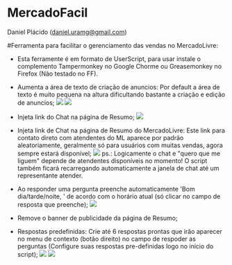 # MercadoFacil
 Daniel Plácido (daniel.uramg@gmail.com)

#Ferramenta para facilitar o gerenciamento das vendas no MercadoLivre:
- Esta ferramente é em formato de UserScript, para usar instale o complemento Tampermonkey no Google Chorme ou Greasemonkey no Firefox (Não testado no FF).

- Aumenta a área de texto de criação de anuncios: Por default a área de texto é muito pequena na altura dificultando bastante a criação e edição de anuncios;
![](http://s3.postimg.org/3m16ceujn/antes.png)
![](http://s3.postimg.org/n2lvyxpnn/depois.png)

- Injeta link do Chat na página de Resumo;
![](http://s14.postimg.org/v8t1psc01/Resumo_Mercado_Livre.png)

- Injeta link de  Chat na página de Resumo do MercadoLivre: Este link para contato direto com atendentes do ML aparece por
padrão aleatoriamente, geralmente só para usuários com muitas vendas, agora sempre estará disponível;
![](http://s27.postimg.org/xln1z9okj/image.png)
ps.: Logicamente o chat e "quero que me liguem" depende de atendentes disponíveis no momento! O script também ficará recarregando automaticamente a janela de chat até um representante atender.

- Ao responder uma pergunta preenche automaticamente 'Bom dia/tarde/noite, ' de acordo com o horário atual (só clicar no campo de resposta que preenche);
![](http://s9.postimg.org/plf50xh27/image.png)

- Remove o banner de publicidade da página de Resumo;

- Respostas predefinidas: Crie até 6 respostas prontas que irão aparecer no menu de contexto (botão direito) no campo de 
respoder as perguntas (Configure suas respostas pre-definidas logo no início do script);
![](http://s9.postimg.org/s40u1m2sf/image.png)
![](http://s9.postimg.org/b0y263m3j/image.png)
